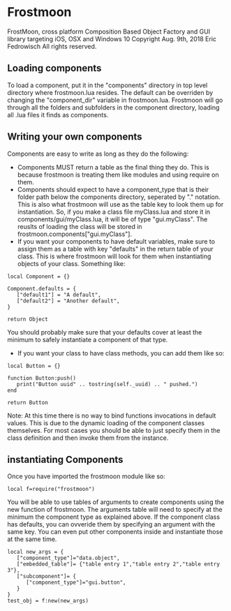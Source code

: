 # Frostmoon
FrostMoon, cross platform Composition Based Object Factory and GUI library
targeting iOS, OSX and Windows 10
Copyright Aug. 9th, 2018 Eric Fedrowisch All rights reserved.
## Loading components
To load a component, put it in the "components" directory in top level directory where frostmoon.lua resides. The default can be overriden by changing the "component_dir" variable in frostmoon.lua. Frostmoon will go through all the folders and subfolders in the component directory, loading all .lua files it finds as components.
## Writing your own components
Components are easy to write as long as they do the following:
- Components MUST return a table as the final thing they do. This is because frostmoon is treating them like modules and using require on them.
- Components should expect to have a component_type that is their folder path below the components directory, seperated by "." notation. This is also what frostmoon will use as the table key to look them up for instantiation. So, if you make a class file myClass.lua and store it in components/gui/myClass.lua, it will be of type "gui.myClass". The reuslts of loading the class will be stored in frostmoon.components["gui.myClass"].
- If you want your components to have default variables, make sure to assign them as a table with key "defaults" in the return table of your class. This is where frostmoon will look for them when instantiating objects of your class.
Something like:
```
local Component = {}

Component.defaults = {
   ["default1"] = "A default",
   ["default2"] = "Another default",
}

return Object
```
You should probably make sure that your defaults cover at least the minimum to safely instantiate a component of that type.
- If you want your class to have class methods, you can add them like so:
```
local Button = {}

function Button:push()
   print("Button uuid" .. tostring(self._uuid) .. " pushed.")
end

return Button
```
Note: At this time there is no way to bind functions invocations in default values. This is due to the dynamic loading of the component classes themselves. For most cases you should be able to just specify them in the class definition
and then invoke them from the instance.
## instantiating Components
Once you have imported the frostmoon module like so:
```
local f=require("frostmoon")
```
You will be able to use tables of arguments to create components using the
new function of frostmoon. The arguments table will need to specify at the minimum the component type as explained above. If the component class has
defaults, you can ovveride them by specifying an argument with the same key.
You can even put other components inside and instantiate those at the same time.
```
local new_args = {
   ["component_type"]="data.object",
   ["embedded_table"]= {"table entry 1","table entry 2","table entry 3"},
   ["subcomponent"]= {
      ["component_type"]="gui.button",
   }
}
test_obj = f:new(new_args)
```
